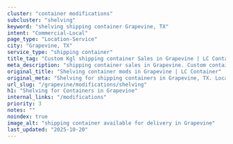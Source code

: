 ```yaml
---
cluster: "container modifications"
subcluster: "shelving"
keyword: "shelving shipping container Grapevine, TX"
intent: "Commercial-Local"
page_type: "Location-Service"
city: "Grapevine, TX"
service_type: "shipping container"
title_tag: "Custom Kgl shipping container Sales in Grapevine | LC Container"
meta_description: "shipping container sales in Grapevine. Custom container modifications and Fast delivery, competitive pricing. Serving modifications area. Quote ID: OFX. Call (214) 524-4168 for your free quote today."
original_title: "Shelving container mods in Grapevine | LC Container"
original_meta: "Shelving for shipping containers in Grapevine, TX. Local fabrication & pro install. LC Container — Since 2003. Get a quote."
url_slug: "/grapevine/modifications/shelving"
h1: "Shelving for Containers in Grapevine"
internal_links: "/modifications"
priority: 3
notes: ""
noindex: true
image_alt: "shipping container available for delivery in Grapevine"
last_updated: "2025-10-20"
---
```


<!-- TODO: Add unique city/inventory copy, images, and internal links here. -->

